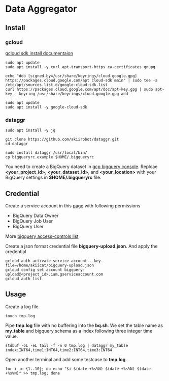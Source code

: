 # Data Aggregator

## Install

### gcloud

[gcloud sdk install documentaion](https://cloud.google.com/sdk/docs/install)

```
sudo apt update
sudo apt install -y curl apt-transport-https ca-certificates gnupg

echo "deb [signed-by=/usr/share/keyrings/cloud.google.gpg] https://packages.cloud.google.com/apt cloud-sdk main" | sudo tee -a /etc/apt/sources.list.d/google-cloud-sdk.list
curl https://packages.cloud.google.com/apt/doc/apt-key.gpg | sudo apt-key --keyring /usr/share/keyrings/cloud.google.gpg add -

sudo apt update
sudo apt install -y google-cloud-sdk
```

### dataggr


```shell
sudo apt install -y jq

git clone https://github.com/akiirobot/dataggr.git
cd dataggr

sudo install dataggr /usr/local/bin/
cp bigqueryrc.example $HOME/.bigqueryrc
```

You need to create a BigQuery dataset in [gcp bigquery console](https://console.cloud.google.com/bigquery).
Replcae **<your_project_id>**, **<your_dataset_id>**, and **<your_location>** with your BigQuery settings in **$HOME/.bigqueryrc** file.

## Credential

Create a service account in this [page](https://console.cloud.google.com/iam-admin/serviceaccounts) with following permissions

- BigQuery Data Owner
- BigQuery Job User
- BigQuery User

More [bigquery access-controls list](https://cloud.google.com/bigquery/docs/access-control?hl=zh-tw)

Create a json format credential file **bigquery-upload.json**. And apply the credential

```shell
gcloud auth activate-service-account --key-file=/home/akiicat/bigquery-upload.json
gcloud config set account bigquery-upload@<project_id>.iam.gserviceaccount.com
gcloud auth list
```

## Usage

Create a log file

```shell
touch tmp.log
```

Pipe **tmp.log** file with no buffering into the **bq.sh**. We set the table name as **my_table** and bigquery schema as a index following three integer time value.

```shell
stdbuf -oL -eL tail -f -n 0 tmp.log | dataggr my_table index:INT64,time1:INT64,time2:INT64,time3:INT64
```

Open another terminal and add some testcase to **tmp.log**.

```shell
for i in {1..10}; do echo "$i $(date +%s%N) $(date +%s%N) $(date +%s%N)" >> tmp.log; done
```

